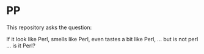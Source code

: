 # PP

This repository asks the question:

If it look like Perl, smells like Perl, even tastes a bit like Perl, ... but is not perl ... is it Perl?
